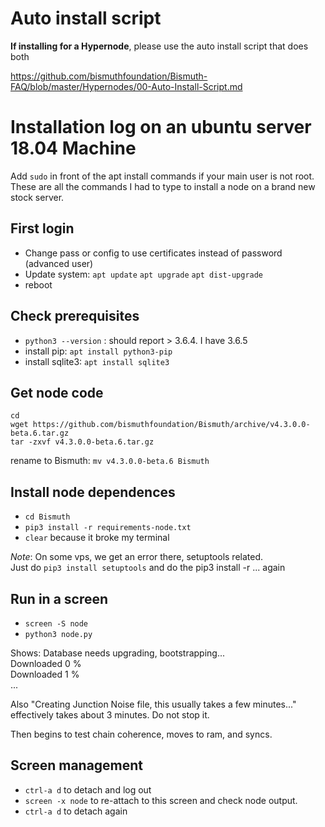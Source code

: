 # Auto install script

**If installing for a Hypernode**, please use the auto install script that does both

https://github.com/bismuthfoundation/Bismuth-FAQ/blob/master/Hypernodes/00-Auto-Install-Script.md


# Installation log on an ubuntu server 18.04 Machine

Add `sudo` in front of the apt install commands if your main user is not root.
These are all the commands I had to type to install a node on a brand new stock server.

## First login

- Change pass or config to use certificates instead of password (advanced user)
- Update system: `apt update`  `apt upgrade`  `apt dist-upgrade`
- reboot

## Check prerequisites

- `python3 --version` : should report > 3.6.4. I have 3.6.5
- install pip: `apt install python3-pip`
- install sqlite3: `apt install sqlite3`

## Get node code

```
cd
wget https://github.com/bismuthfoundation/Bismuth/archive/v4.3.0.0-beta.6.tar.gz
tar -zxvf v4.3.0.0-beta.6.tar.gz
```
rename to Bismuth: `mv v4.3.0.0-beta.6 Bismuth`

## Install node dependences

- `cd Bismuth`
- `pip3 install -r requirements-node.txt`
- `clear` because it broke my terminal

*Note*: On some vps, we get an error there, setuptools related.  
Just do `pip3 install setuptools` and do the pip3 install -r ... again 

## Run in a screen

- `screen -S node`
- `python3 node.py`

Shows: Database needs upgrading, bootstrapping...  
Downloaded 0 %  
Downloaded 1 %  
...  

Also "Creating Junction Noise file, this usually takes a few minutes..."  
effectively takes about 3 minutes.  Do not stop it.  

Then begins to test chain coherence, moves to ram, and syncs.

## Screen management

- `ctrl-a d` to detach and log out
- `screen -x node` to re-attach to this screen and check node output.
- `ctrl-a d` to detach again
